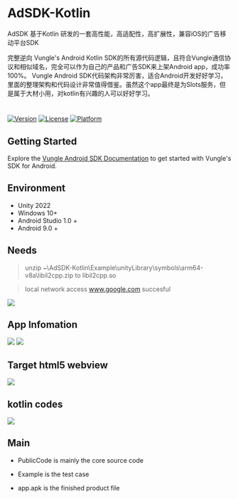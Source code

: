 # AdSDK-Kotlin
AdSDK 基于Kotlin 研发的一套高性能，高适配性，高扩展性，兼容iOS的广告移动平台SDK

完整逆向 Vungle's Android Kotlin SDK的所有源代码逻辑，且符合Vungle通信协议和相似域名，完全可以作为自己的产品和广告SDK来上架Android app，成功率100%。
Vungle Android SDK代码架构非常厉害，适合Android开发好好学习，里面的整理架构和代码设计非常值得借鉴。虽然这个app最终是为Slots服务，但是属于大材小用，对kotlin有兴趣的人可以好好学习。

#
[![Version](https://img.shields.io/cocoapods/v/VungleAds.svg?style=flat)](http://cocoapods.org/pods/VungleAds)
[![License](https://img.shields.io/cocoapods/l/VungleAds.svg?style=flat)](http://cocoapods.org/pods/VungleAds)
[![Platform](https://img.shields.io/cocoapods/p/VungleAds.svg?style=flat)](http://cocoapods.org/pods/VungleAds)

## Getting Started
Explore the [Vungle Android SDK Documentation](https://support.vungle.com/hc/en-us/articles/360002925791) to get started with Vungle's SDK for Android.


## Environment

- Unity 2022
- Windows 10+
- Android Studio 1.0 +
- Android 9.0 +

## Needs
 > unzip  ~\AdSDK-Kotlin\Example\unityLibrary\symbols\arm64-v8a\libil2cpp.zip to libil2cpp.so

 > local network access www.google.com succesful
 
 ![](Images/15-41-51.png)

 ## App Infomation
 ![](Images/15-15-19.png)
 ![](Images/15-17-21.png)


 ## Target html5 webview
 ![](Images/15-14-37.png)

 ## kotlin codes

 ![](Images/15-25-59.png)

## Main 
- PublicCode is mainly the core source code

- Example is the test case

- app.apk is the finished product file
